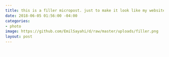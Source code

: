 ```yaml
---
title: this is a filler micropost. just to make it look like my website didn't die.
date: 2018-06-05 01:56:00 -04:00
categories:
- photo
image: https://github.com/EmilSayahi/d/raw/master/uploads/filler.png
layout: post
---
```


![ ](https://github.com/EmilSayahi/d/raw/master/uploads/filler.png)